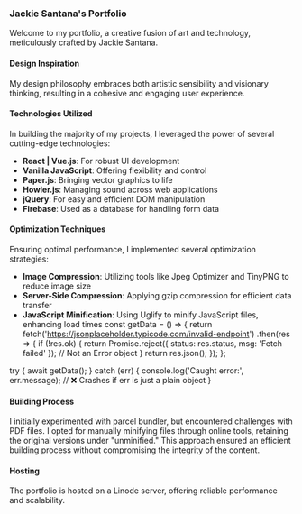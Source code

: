 ### Jackie Santana's Portfolio

Welcome to my portfolio, a creative fusion of art and technology, meticulously crafted by Jackie Santana.

#### Design Inspiration
My design philosophy embraces both artistic sensibility and visionary thinking, resulting in a cohesive and engaging user experience.

#### Technologies Utilized
In building the majority of my projects, I leveraged the power of several cutting-edge technologies:
- **React | Vue.js**: For robust UI development
- **Vanilla JavaScript**: Offering flexibility and control
- **Paper.js**: Bringing vector graphics to life
- **Howler.js**: Managing sound across web applications
- **jQuery**: For easy and efficient DOM manipulation
- **Firebase**: Used as a database for handling form data

#### Optimization Techniques
Ensuring optimal performance, I implemented several optimization strategies:
- **Image Compression**: Utilizing tools like Jpeg Optimizer and TinyPNG to reduce image size
- **Server-Side Compression**: Applying gzip compression for efficient data transfer
- **JavaScript Minification**: Using Uglify to minify JavaScript files, enhancing load times
const getData = () => {
  return fetch('https://jsonplaceholder.typicode.com/invalid-endpoint')
    .then(res => {
      if (!res.ok) {
        return Promise.reject({ status: res.status, msg: 'Fetch failed' }); // Not an Error object
      }
      return res.json();
    });
};

try {
  await getData();
} catch (err) {
  console.log('Caught error:', err.message); // ❌ Crashes if err is just a plain object
}
#### Building Process
I initially experimented with parcel bundler, but encountered challenges with PDF files. I opted for manually minifying files through online tools, retaining the original versions under "unminified." This approach ensured an efficient building process without compromising the integrity of the content.

#### Hosting
The portfolio is hosted on a Linode server, offering reliable performance and scalability.
